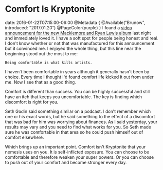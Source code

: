 # Comfort Is Kryptonite
date: 2016-01-22T07:15:00-06:00
@Metadata {
  @Available("Brunow", introduced: "2017.01.20")
  @PageColor(purple)
}
I found a [video announcement for the new Macklemore and Ryan Lewis album](http://macklemore.com) last night and immediately loved it. I have a soft spot for people being honest and real. I don't know whether or not that was manufactured for this announcement but it convinced me. I enjoyed the whole thing, but this line near the beginning stood out the most to me:

    Being comfortable is what kills artists.

I haven't been comfortable in years although it generally hasn't been by choice. Every time I thought I'd found comfort life kicked it out from under me. Now I see that as a good thing.

Comfort is different than success. You can be highly successful and still have an itch that keeps you uncomfortable. The key is finding which discomfort is right for you.

Seth Godin said something similar on a podcast. I don't remember which one or his exact words, but he said something to the effect of a discomfort that was bad for him was worrying about finances. As I said yesterday, your results may vary and you need to find what works for you. So Seth made sure he was comfortable in that area so he could push himself out of comfort elsewhere.

Which brings up an important point. Comfort isn't Kryptonite that your nemesis uses on you. It is self-inflicted exposure. You can choose to be comfortable and therefore weaken your super powers. Or you can choose to push out of your comfort and become stronger every day.
